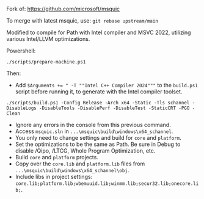 Fork of: https://github.com/microsoft/msquic

To merge with latest msquic, use: `git rebase upstream/main`

Modified to compile for Path with Intel compiler and MSVC 2022, utilizing various Intel/LLVM optimizations.

Powershell:

`./scripts/prepare-machine.ps1`

Then:

* Add `$Arguments += " -T ""Intel C++ Compiler 2024"""` to the `build.ps1` script before running it, to generate with the Intel compiler toolset.

`./scripts/build.ps1 -Config Release -Arch x64 -Static -Tls schannel -DisableLogs -DisableTools -DisablePerf -DisableTest -StaticCRT -PGO -Clean`

* Ignore any errors in the console from this previous command.
* Access `msquic.sln` in `...\msquic\build\windows\x64_schannel`.
* You only need to change settings and build for `core` and `platform`.
* Set the optimizations to be the same as Path. Be sure in Debug to disable /Qipo, /LTCG, Whole Program Optimization, etc.
* Build `core` and `platform` projects.
* Copy over the `core.lib` and `platform.lib` files from `...\msquic\build\windows\x64_schannel\obj`.
* Include libs in project settings: `core.lib;platform.lib;wbemuuid.lib;winmm.lib;secur32.lib;onecore.lib;`.
